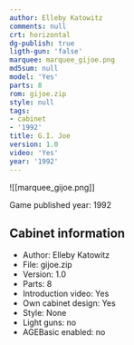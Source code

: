 ```yaml
---
author: Elleby Katowitz
comments: null
crt: horizontal
dg-publish: true
ligth-gun: 'false'
marquee: marquee_gijoe.png
md5sum: null
model: 'Yes'
parts: 8
rom: gijoe.zip
style: null
tags:
- cabinet
- '1992'
title: G.I. Joe
version: 1.0
video: 'Yes'
year: '1992'
---
```


![[marquee_gijoe.png]]

Game published year: 1992

## Cabinet information

- Author: Elleby Katowitz
- File: gijoe.zip
- Version: 1.0
- Parts: 8
- Introduction video: Yes
- Own cabinet design: Yes
- Style: None
- Light guns: no
- AGEBasic enabled: no

